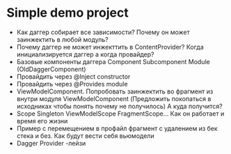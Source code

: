 # Simple demo project

- Как даггер собирает все зависимости? Почему он может заинжектить в любой модуль?
- Почему даггер не может инжекттить в ContentProvider? Когда инициализируется даггер а когда провайдер?
- Базовые компоненты даггера Component Subcomponent Module (OldDaggerComponent)
- Провайдить через @Inject constructor
- Провайдить через @Provides module
- ViewModelComponent. Попробовать заинжектить во фрагмент из внутри модуля ViewModelComponent (Предложить покопаться в исходниках чтобы понять почему не получилось) А куда получится?
- Scope Singleton ViewModelScope FragmentScope... Как он работает и время его жизни
- Пример с перемещением в профайл фрагмент с удалением из бек стека и без. Как будут вести себя вьюмодели
- Dagger Provider<T> -лейзи
